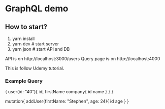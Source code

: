 # GraphQL demo

## How to start?

1. yarn install
2. yarn dev # start server
3. yarn json # start API and DB

API is on http://localhost:3000/users
Query page is on http://localhost:4000

This is follow Udemy tutorial.

### Example Query
{
  user(id: "40"){
    id,
    firstName
    company{
      id
      name
    }
  }
}

mutation{
  addUser(firstName: "Stephen", age: 24){
    id
    age
  }
}
